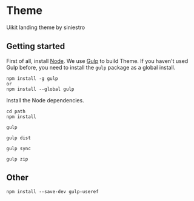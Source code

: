 # Theme

Uikit landing theme by siniestro

## Getting started

First of all, install [Node](http://nodejs.org/). We use [Gulp](http://gulpjs.com) to build Theme. If you haven't used Gulp before, you need to install the `gulp` package as a global install.

```
npm install -g gulp
or
npm install --global gulp
```

Install the Node dependencies.

```
cd path
npm install
```

```
gulp
```

```
gulp dist
```

```
gulp sync
```

```
gulp zip
```

## Other

```
npm install --save-dev gulp-useref
```

